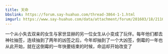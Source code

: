 ```yaml
---
title: 天命
bbslink: https://forum.say-huahuo.com/thread-3864-1-1.html
imgurl: https://www.say-huahuo.com/data/attachment/forum/201603/18/211059gpu2us9gg4ixub4i.jpg
---
```


一个从小失去双亲的女生与家世显赫的另一位女生从小变成了玩伴。每年他们都去神社抽签，连续抽到了两年的凶签之后，今年却抽到了一个大凶签，倒霉的一年也从此开始，就在这倒霉的一年快要结束的时候，命运却开始改变了<!--more-->
